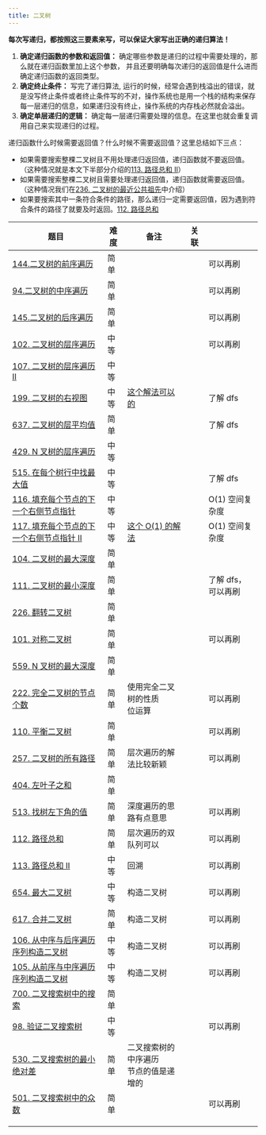 ```yaml
---
title: 二叉树
---
```


**每次写递归，都按照这三要素来写，可以保证大家写出正确的递归算法！**

1. **确定递归函数的参数和返回值：** 确定哪些参数是递归的过程中需要处理的，那么就在递归函数里加上这个参数， 并且还要明确每次递归的返回值是什么进而确定递归函数的返回类型。
2. **确定终止条件：** 写完了递归算法, 运行的时候，经常会遇到栈溢出的错误，就是没写终止条件或者终止条件写的不对，操作系统也是用一个栈的结构来保存每一层递归的信息，如果递归没有终止，操作系统的内存栈必然就会溢出。
3. **确定单层递归的逻辑：** 确定每一层递归需要处理的信息。在这里也就会重复调用自己来实现递归的过程。



递归函数什么时候需要返回值？什么时候不需要返回值？这里总结如下三点：

- 如果需要搜索整棵二叉树且不用处理递归返回值，递归函数就不要返回值。（这种情况就是本文下半部分介绍的[113. 路径总和 II](https://leetcode.cn/problems/path-sum-ii/)）
- 如果需要搜索整棵二叉树且需要处理递归返回值，递归函数就需要返回值。 （这种情况我们在[236. 二叉树的最近公共祖先](https://programmercarl.com/0236.二叉树的最近公共祖先.html)中介绍）
- 如果要搜索其中一条符合条件的路径，那么递归一定需要返回值，因为遇到符合条件的路径了就要及时返回。[112. 路径总和](https://leetcode.cn/problems/path-sum/)





| 题目                                                         | 难度 | 备注                                                         | 关联 |                    |
| ------------------------------------------------------------ | ---- | ------------------------------------------------------------ | ---- | ------------------ |
| [144.二叉树的前序遍历](https://leetcode.cn/problems/binary-tree-preorder-traversal/) | 简单 |                                                              |      | 可以再刷           |
| [94.二叉树的中序遍历](https://leetcode.cn/problems/binary-tree-inorder-traversal/) | 简单 |                                                              |      | 可以再刷           |
| [145.二叉树的后序遍历](https://leetcode.cn/problems/binary-tree-postorder-traversal/) | 简单 |                                                              |      | 可以再刷           |
| [102. 二叉树的层序遍历](https://leetcode.cn/problems/binary-tree-level-order-traversal/) | 中等 |                                                              |      | 可以再刷           |
| [107. 二叉树的层序遍历 II](https://leetcode.cn/problems/binary-tree-level-order-traversal-ii/) | 中等 |                                                              |      |                    |
| [199. 二叉树的右视图](https://leetcode.cn/problems/binary-tree-right-side-view/) | 中等 | [这个解法可以的](https://leetcode.cn/problems/binary-tree-right-side-view/solutions/214871/jian-dan-bfsdfs-bi-xu-miao-dong-by-sweetiee/) |      | 了解 dfs           |
| [637. 二叉树的层平均值](https://leetcode.cn/problems/average-of-levels-in-binary-tree/) | 简单 |                                                              |      | 了解 dfs           |
| [429. N 叉树的层序遍历](https://leetcode.cn/problems/n-ary-tree-level-order-traversal/) | 中等 |                                                              |      |                    |
| [515. 在每个树行中找最大值](https://leetcode.cn/problems/find-largest-value-in-each-tree-row/) | 中等 |                                                              |      | 了解 dfs           |
| [116. 填充每个节点的下一个右侧节点指针](https://leetcode.cn/problems/populating-next-right-pointers-in-each-node/) | 中等 |                                                              |      | O(1) 空间复杂度    |
| [117. 填充每个节点的下一个右侧节点指针 II](https://leetcode.cn/problems/populating-next-right-pointers-in-each-node-ii/) | 中等 | [这个 O(1) 的解法](https://leetcode.cn/problems/populating-next-right-pointers-in-each-node-ii/solutions/2510505/gong-shui-san-xie-xiang-xi-tu-jie-o1-kon-d6vg/) |      | O(1) 空间复杂度    |
| [104. 二叉树的最大深度](https://leetcode.cn/problems/maximum-depth-of-binary-tree/) | 简单 |                                                              |      |                    |
| [111. 二叉树的最小深度](https://leetcode.cn/problems/minimum-depth-of-binary-tree/) | 简单 |                                                              |      | 了解 dfs，可以再刷 |
| [226. 翻转二叉树](https://leetcode.cn/problems/invert-binary-tree/) | 简单 |                                                              |      |                    |
| [101. 对称二叉树](https://leetcode.cn/problems/symmetric-tree/) | 简单 |                                                              |      | 可以再刷           |
| [559. N 叉树的最大深度](https://leetcode.cn/problems/maximum-depth-of-n-ary-tree/) | 简单 |                                                              |      |                    |
| [222. 完全二叉树的节点个数](https://leetcode.cn/problems/count-complete-tree-nodes/) | 简单 | 使用完全二叉树的性质<br />位运算                             |      | 可以再刷           |
| [110. 平衡二叉树](https://leetcode.cn/problems/balanced-binary-tree/) | 简单 |                                                              |      | 可以再刷           |
| [257. 二叉树的所有路径](https://leetcode.cn/problems/binary-tree-paths/) | 简单 | 层次遍历的解法比较新颖                                       |      | 可以再刷           |
| [404. 左叶子之和](https://leetcode.cn/problems/sum-of-left-leaves/) | 简单 |                                                              |      |                    |
| [513. 找树左下角的值](https://leetcode.cn/problems/find-bottom-left-tree-value/) | 简单 | 深度遍历的思路有点意思                                       |      | 可以再刷           |
| [112. 路径总和](https://leetcode.cn/problems/path-sum/)      | 简单 | 层次遍历的双队列可以                                         |      | 可以再刷           |
| [113. 路径总和 II](https://leetcode.cn/problems/path-sum-ii/) | 中等 | 回溯                                                         |      | 可以再刷           |
| [654. 最大二叉树](https://leetcode.cn/problems/maximum-binary-tree/) | 中等 | 构造二叉树                                                   |      | 可以再刷           |
| [617. 合并二叉树](https://leetcode.cn/problems/merge-two-binary-trees/) | 简单 | 构造二叉树                                                   |      | 可以再刷           |
| [106. 从中序与后序遍历序列构造二叉树](https://leetcode.cn/problems/construct-binary-tree-from-inorder-and-postorder-traversal/) | 中等 | 构造二叉树                                                   |      | 可以再刷           |
| [105. 从前序与中序遍历序列构造二叉树](https://leetcode.cn/problems/construct-binary-tree-from-preorder-and-inorder-traversal/) | 中等 | 构造二叉树                                                   |      | 可以再刷           |
| [700. 二叉搜索树中的搜索](https://leetcode.cn/problems/search-in-a-binary-search-tree/) | 简单 |                                                              |      |                    |
| [98. 验证二叉搜索树](https://leetcode.cn/problems/validate-binary-search-tree/) | 中等 |                                                              |      | 可以再刷           |
| [530. 二叉搜索树的最小绝对差](https://leetcode.cn/problems/minimum-absolute-difference-in-bst/) | 简单 | 二叉搜索树的中序遍历<br />节点的值是递增的                   |      |                    |
| [501. 二叉搜索树中的众数](https://leetcode.cn/problems/find-mode-in-binary-search-tree/) | 简单 |                                                              |      | 可以再刷           |
|                                                              |      |                                                              |      |                    |
|                                                              |      |                                                              |      |                    |
|                                                              |      |                                                              |      |                    |



